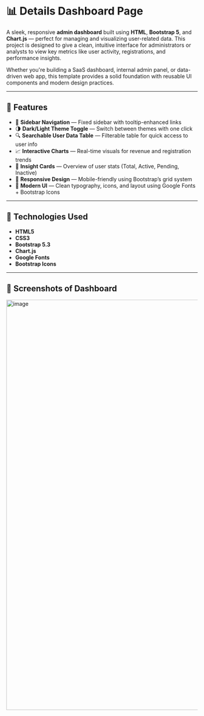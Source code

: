 # 📊 Details Dashboard Page

A sleek, responsive **admin dashboard** built using **HTML**, **Bootstrap 5**, and **Chart.js** — perfect for managing and visualizing user-related data. This project is designed to give a clean, intuitive interface for administrators or analysts to view key metrics like user activity, registrations, and performance insights.

Whether you're building a SaaS dashboard, internal admin panel, or data-driven web app, this template provides a solid foundation with reusable UI components and modern design practices.

---

## 🚀 Features

- 🧭 **Sidebar Navigation** — Fixed sidebar with tooltip-enhanced links  
- 🌗 **Dark/Light Theme Toggle** — Switch between themes with one click  
- 🔍 **Searchable User Data Table** — Filterable table for quick access to user info  
- 📈 **Interactive Charts** — Real-time visuals for revenue and registration trends  
- 🧮 **Insight Cards** — Overview of user stats (Total, Active, Pending, Inactive)  
- 📱 **Responsive Design** — Mobile-friendly using Bootstrap’s grid system  
- 🎨 **Modern UI** — Clean typography, icons, and layout using Google Fonts + Bootstrap Icons

---

## 🧰 Technologies Used

- **HTML5**
- **CSS3**
- **Bootstrap 5.3**
- **Chart.js**
- **Google Fonts**
- **Bootstrap Icons**

---

## 🧰 Screenshots of Dashboard

<img width="1920" height="1080" alt="image" src="https://github.com/user-attachments/assets/4c18f772-ed31-4fa2-9dbf-52f0dc511844" />



